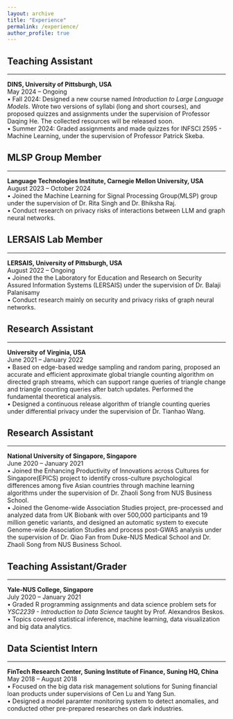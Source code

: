 ```yaml
---
layout: archive
title: "Experience"
permalink: /experience/
author_profile: true
---
```


## Teaching Assistant
------
__DINS, University of Pittsburgh, USA__  
May 2024 – Ongoing  
• Fall 2024: Designed a new course named _Introduction to Large Language Models_. Wrote two versions of syllabi (long and short courses), and proposed quizzes and assignments under the supervision of Professor Daqing He. The collected resources will be released soon.       
• Summer 2024: Graded assignments and made quizzes for INFSCI 2595 - Machine Learning, under the supervision of Professor Patrick Skeba.  


## MLSP Group Member
------
__Language Technologies Institute, Carnegie Mellon University, USA__  
August 2023 – October 2024  
• Joined the Machine Learning for Signal Processing Group(MLSP) group under the supervision of Dr. Rita Singh and Dr. Bhiksha Raj.   
• Conduct research on privacy risks of interactions between LLM and graph neural networks.   


## LERSAIS Lab Member
------
__LERSAIS, University of Pittsburgh, USA__  
August 2022 – Ongoing  
• Joined the the Laboratory for Education and Research on Security Assured Information Systems (LERSAIS) under the supervision of Dr. Balaji Palanisamy    
• Conduct research mainly on security and privacy risks of graph neural networks.   


## Research Assistant
------
__University of Virginia, USA__  
June 2021 – January 2022  
• Based on edge-based wedge sampling and random paring, proposed an accurate and efficient approximate global triangle counting algorithm on directed graph streams, which can support range queries of triangle change and triangle
counting queries after batch updates. Performed the fundamental theoretical analysis.   
• Designed a continuous release algorithm of triangle counting queries under differential privacy under the supervision of Dr. Tianhao Wang.   



## Research Assistant
------
__National University of Singapore, Singapore__  
June 2020 – January 2021  
• Joined the Enhancing Productivity of Innovations across Cultures for Singapore(EPICS) project to identify cross-culture psychological differences among five Asian countries through machine learning algorithms under the supervision of Dr. Zhaoli Song from NUS Business School.   
• Joined the Genome-wide Association Studies project, pre-processed and analyzed data from UK Biobank with over
500,000 participants and 19 million genetic variants, and designed an automatic system to execute Genome-wide Association Studies and process post-GWAS analysis under the supervision of Dr. Qiao Fan from Duke-NUS Medical School and Dr. Zhaoli Song from NUS Business School.    


## Teaching Assistant/Grader
------
__Yale-NUS College, Singapore__  
July 2020 – January 2021  
• Graded R programming assignments and data science problem sets for _YSC2239 - Introduction to Data Science_ taught by Prof. Alexandros Beskos.  
• Topics covered statistical inference, machine learning, data visualization and big data analytics.  


## Data Scientist Intern
------
__FinTech Research Center, Suning Institute of Finance, Suning HQ, China__  
May 2018 – August 2018  
• Focused on the big data risk management solutions for Suning financial loan products under supervisions of Cen Lu and Yang Sun.  
• Designed a model paramter monitoring system to detect anomalies, and conducted other pre-prepared researches on dark industries.  
